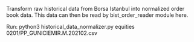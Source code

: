 Transform raw historical data from Borsa Istanbul into normalized order book data. This data can then be read by bist_order_reader module here.

Run:
python3 historical_data_normalizer.py equities 0201/PP_GUNICIEMIR.M.202102.csv